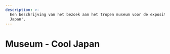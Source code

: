 ```yaml
---
description: >-
  Een beschrijving van het bezoek aan het tropen museum voor de expositie 'Cool
  Japan'.
---
```


# Museum - Cool Japan


